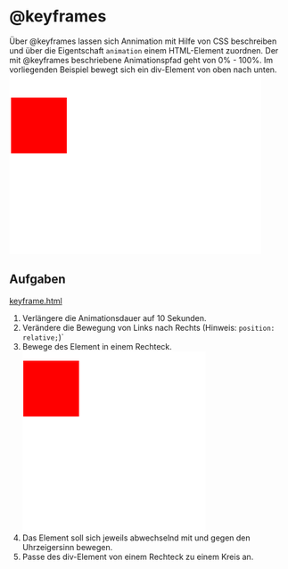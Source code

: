 # @keyframes
Über @keyframes lassen sich Annimation mit Hilfe von CSS beschreiben und über die Eigentschaft `animation` einem HTML-Element zuordnen.
Der mit @keyframes beschriebene Animationspfad geht von 0% - 100%.
Im vorliegenden Beispiel bewegt sich ein div-Element von oben nach unten.   
![Keyframe](./Animation1.gif)

## Aufgaben
[keyframe.html](./keyframe.html)
1. Verlängere die Animationsdauer auf 10 Sekunden.
2. Verändere die Bewegung von Links nach Rechts (Hinweis: `position: relative;`)`
3. Bewege des Element in einem Rechteck.   
![Keyframe](./Animation2.gif)
4. Das Element soll sich jeweils abwechselnd mit und gegen den Uhrzeigersinn bewegen.
5. Passe des div-Element von einem Rechteck zu einem Kreis an.